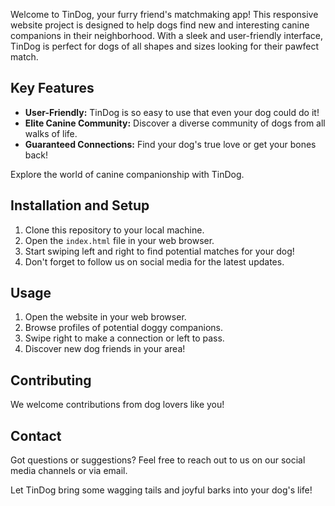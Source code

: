 
Welcome to TinDog, your furry friend's matchmaking app! This responsive website project is designed to help dogs find new and interesting canine companions in their neighborhood. With a sleek and user-friendly interface, TinDog is perfect for dogs of all shapes and sizes looking for their pawfect match.

## Key Features

- **User-Friendly:** TinDog is so easy to use that even your dog could do it!
- **Elite Canine Community:** Discover a diverse community of dogs from all walks of life.
- **Guaranteed Connections:** Find your dog's true love or get your bones back!

Explore the world of canine companionship with TinDog. 

## Installation and Setup

1. Clone this repository to your local machine.
2. Open the `index.html` file in your web browser.
3. Start swiping left and right to find potential matches for your dog!
4. Don't forget to follow us on social media for the latest updates.


## Usage

1. Open the website in your web browser.
2. Browse profiles of potential doggy companions.
3. Swipe right to make a connection or left to pass.
4. Discover new dog friends in your area!


## Contributing

We welcome contributions from dog lovers like you! 

## Contact

Got questions or suggestions? Feel free to reach out to us on our social media channels or via email.

Let TinDog bring some wagging tails and joyful barks into your dog's life!
